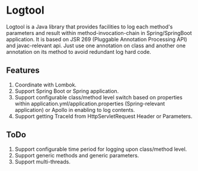 # Logtool
Logtool is a Java library that provides facilities to log each method's parameters and result within method-invocation-chain in Spring/SpringBoot application. It is based on JSR 269 (Pluggable Annotation Processing API) and javac-relevant api. Just use one annotation on class and another one annotation on its method to avoid redundant log hard code.

## Features
1. Coordinate with Lombok.
2. Support Spring Boot or Spring application.
3. Support configurable class/method level switch based on properties within application.yml/application.properties (Spring-relevant application) or Apollo in enabling to log contents.
4. Support  getting TraceId from HttpServletRequest Header or Parameters.

## ToDo
1. Support configurable time period for logging upon class/method level.
2. Support generic methods and generic parameters.
3. Support multi-threads.
